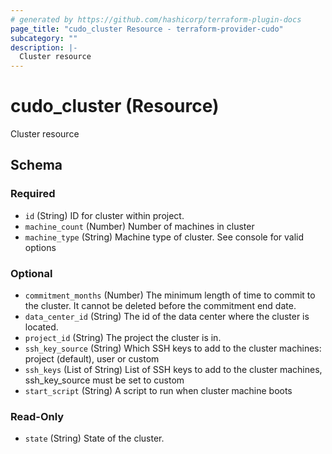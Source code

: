 ```yaml
---
# generated by https://github.com/hashicorp/terraform-plugin-docs
page_title: "cudo_cluster Resource - terraform-provider-cudo"
subcategory: ""
description: |-
  Cluster resource
---
```


# cudo_cluster (Resource)

Cluster resource



<!-- schema generated by tfplugindocs -->
## Schema

### Required

- `id` (String) ID for cluster within project.
- `machine_count` (Number) Number of machines in cluster
- `machine_type` (String) Machine type of cluster. See console for valid options

### Optional

- `commitment_months` (Number) The minimum length of time to commit to the cluster. It cannot be deleted before the commitment end date.
- `data_center_id` (String) The id of the data center where the cluster is located.
- `project_id` (String) The project the cluster is in.
- `ssh_key_source` (String) Which SSH keys to add to the cluster machines: project (default), user or custom
- `ssh_keys` (List of String) List of SSH keys to add to the cluster machines, ssh_key_source must be set to custom
- `start_script` (String) A script to run when cluster machine boots

### Read-Only

- `state` (String) State of the cluster.
